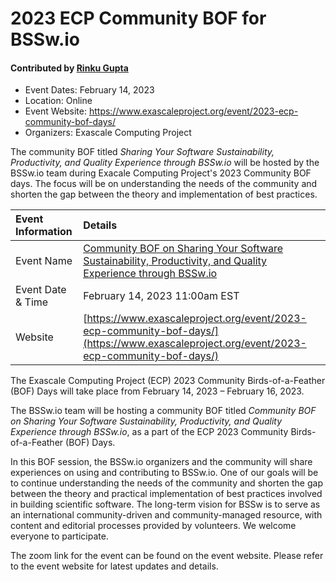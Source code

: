 # 2023 ECP Community BOF for BSSw.io 

#### Contributed by [Rinku Gupta](https://github.com/rinkug)

- Event Dates: February 14, 2023
- Location: Online
- Event Website: https://www.exascaleproject.org/event/2023-ecp-community-bof-days/
- Organizers: Exascale Computing Project

The community BOF titled *Sharing Your Software Sustainability, Productivity, and Quality Experience through BSSw.io* will be hosted by the BSSw.io team during Exacale Computing Project's 2023 Community BOF days. The focus will be on understanding the needs of the community and shorten the gap between the theory and implementation of best practices.

Event Information | Details
:--- | :---			   
Event Name | [Community BOF on Sharing Your Software Sustainability, Productivity, and Quality Experience through BSSw.io]([https://www.exascaleproject.org/event/ecp-community-bof-days-2022/](https://www.exascaleproject.org/event/2023-ecp-community-bof-days/)) 
Event Date & Time | February 14, 2023 11:00am EST
Website | [https://www.exascaleproject.org/event/2023-ecp-community-bof-days/](https://www.exascaleproject.org/event/2023-ecp-community-bof-days/)  

The Exascale Computing Project (ECP) 2023 Community Birds-of-a-Feather (BOF) Days will take place from February 14, 2023 – February 16, 2023.

The BSSw.io team will be hosting a community BOF titled *Community BOF on Sharing Your Software Sustainability, Productivity, and Quality Experience through BSSw.io*, as a part of the ECP 2023 Community Birds-of-a-Feather (BOF) Days.

In this BOF session, the BSSw.io organizers and the community will share experiences on using and contributing to BSSw.io.  One of our goals will be to continue understanding the needs of the community and shorten the gap between the theory and practical implementation of best practices involved in building scientific software. The long-term vision for BSSw is to serve as an international community-driven and community-managed resource, with content and editorial processes provided by volunteers. We welcome everyone to participate.

The zoom link for the event can be found on the event website. Please refer to the event website for latest updates and details.

<!---
Publish: yes
Pinned: no
Topics: high performance computing, projects and organizations
RSS Update: 2023-01-27
--->

